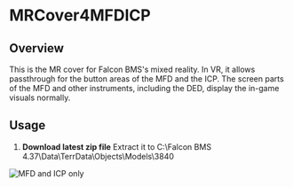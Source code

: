 # MRCover4MFDICP

## Overview
This is the MR cover for Falcon BMS's mixed reality. In VR, it allows passthrough for the button areas of the MFD and the ICP. The screen parts of the MFD and other instruments, including the DED, display the in-game visuals normally.

## Usage

1. **Download latest zip file**  Extract it to C:\Falcon BMS 4.37\Data\TerrData\Objects\Models\3840

![MFD and ICP only](https://github.com/solemnify2/MRCover4MFDICP/assets/50224420/c1efa160-e04e-4798-862b-a88e5b14724d)

